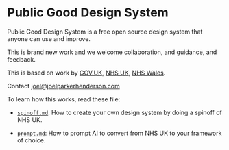 # Public Good Design System

Public Good Design System is a free open source design system that anyone can use and improve.

This is brand new work and we welcome collaboration, and guidance, and feedback.

This is based on work by [GOV.UK](https://www.gov.uk/), [NHS UK](https://www.nhs.uk), [NHS Wales](https://www.nhs.wales/).

Contact <joel@joelparkerhenderson.com>

To learn how this works, read these file:

- [`spinoff.md`](spinoff.md): How to create your own design system by doing a spinoff of NHS UK.

- [`prompt.md`](prompt.md): How to prompt AI to convert from NHS UK to your framework of choice.
